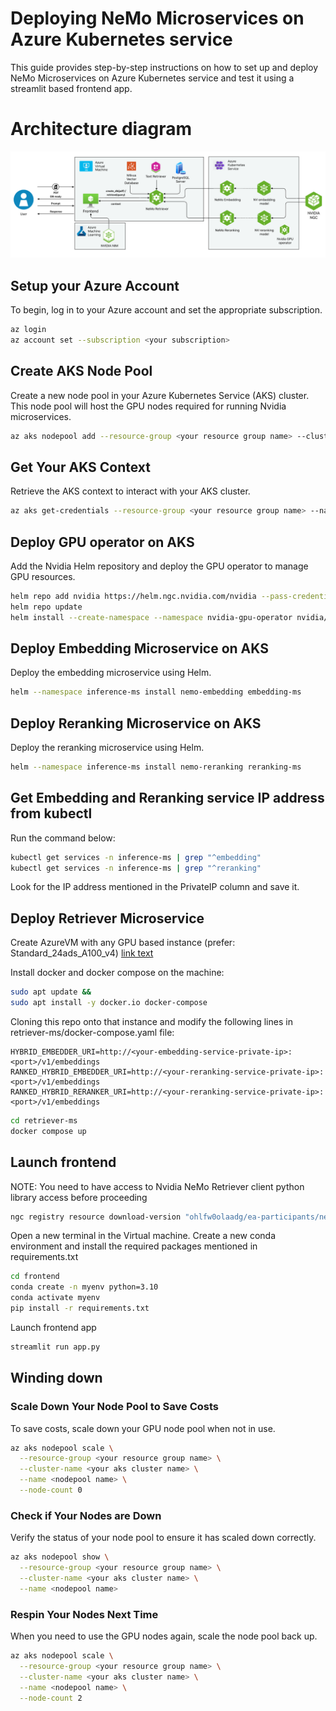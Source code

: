 # Deploying NeMo Microservices on Azure Kubernetes service

This guide provides step-by-step instructions on how to set up and deploy NeMo Microservices on Azure Kubernetes service 
and test it using a streamlit based frontend app.

# Architecture diagram
![NIM on AzureML is optional. You can replace with other LLM endpoints in frontend/config.json](images/nemo_retriever_aks.png)

## Setup your Azure Account
To begin, log in to your Azure account and set the appropriate subscription.

```bash
az login
az account set --subscription <your subscription>
```

## Create AKS Node Pool
Create a new node pool in your Azure Kubernetes Service (AKS) cluster. This node pool will host the GPU nodes required for running Nvidia microservices.

```bash
az aks nodepool add --resource-group <your resource group name> --cluster-name <your aks cluster name> --name <nodepool name> --node-count 2 --skip-gpu-driver-install --node-vm-size Standard_NC48ads_A100_v4 --node-osdisk-size 256 --max-pods 110
```

## Get Your AKS Context
Retrieve the AKS context to interact with your AKS cluster.

```bash
az aks get-credentials --resource-group <your resource group name> --name <your aks name>
```

## Deploy GPU operator on AKS
Add the Nvidia Helm repository and deploy the GPU operator to manage GPU resources.

```bash
helm repo add nvidia https://helm.ngc.nvidia.com/nvidia --pass-credentials
helm repo update
helm install --create-namespace --namespace nvidia-gpu-operator nvidia/gpu-operator --wait --generate-name
```

## Deploy Embedding Microservice on AKS
Deploy the embedding microservice using Helm.

```bash
helm --namespace inference-ms install nemo-embedding embedding-ms
```

## Deploy Reranking Microservice on AKS
Deploy the reranking microservice using Helm.

```bash
helm --namespace inference-ms install nemo-reranking reranking-ms
```

## Get Embedding and Reranking service IP address from kubectl

Run the command below:
```bash
kubectl get services -n inference-ms | grep "^embedding"
kubectl get services -n inference-ms | grep "^reranking"
```
Look for the IP address mentioned in the PrivateIP column and save it.

## Deploy Retriever Microservice

Create AzureVM with any GPU based instance (prefer: Standard_24ads_A100_v4) [link text](https://learn.microsoft.com/en-us/azure/virtual-machines/linux/quick-create-portal?tabs=ubuntu)

Install docker and docker compose on the machine:
```bash
sudo apt update && 
sudo apt install -y docker.io docker-compose
```

Cloning this repo onto that instance and modify the following lines in retriever-ms/docker-compose.yaml file:

```
HYBRID_EMBEDDER_URI=http://<your-embedding-service-private-ip>:<port>/v1/embeddings
RANKED_HYBRID_EMBEDDER_URI=http://<your-reranking-service-private-ip>:<port>/v1/embeddings
RANKED_HYBRID_RERANKER_URI=http://<your-reranking-service-private-ip>:<port>/v1/embeddings
```

```bash
cd retriever-ms
docker compose up
```

## Launch frontend

NOTE: You need to have access to Nvidia NeMo Retriever client python library access before proceeding

```bash
ngc registry resource download-version "ohlfw0olaadg/ea-participants/nemo-retriever-python-client:0.1.6"
```

Open a new terminal in the Virtual machine. Create a new conda environment and install the required packages mentioned in 
requirements.txt

```bash
cd frontend
conda create -n myenv python=3.10
conda activate myenv
pip install -r requirements.txt
```

Launch frontend app

```bash
streamlit run app.py
```

## Winding down
### Scale Down Your Node Pool to Save Costs
To save costs, scale down your GPU node pool when not in use.

```bash
az aks nodepool scale \
  --resource-group <your resource group name> \
  --cluster-name <your aks cluster name> \
  --name <nodepool name> \
  --node-count 0
```

### Check if Your Nodes are Down
Verify the status of your node pool to ensure it has scaled down correctly.

```bash
az aks nodepool show \
  --resource-group <your resource group name> \
  --cluster-name <your aks cluster name> \
  --name <nodepool name>
```

### Respin Your Nodes Next Time
When you need to use the GPU nodes again, scale the node pool back up.

```bash
az aks nodepool scale \
  --resource-group <your resource group name> \
  --cluster-name <your aks cluster name> \
  --name <nodepool name> \
  --node-count 2
```
